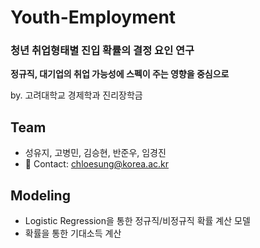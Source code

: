 # Youth-Employment
### **청년 취업형태별 진입 확률의 결정 요인 연구**  
**정규직, 대기업의 취업 가능성에 스펙이 주는 영향을 중심으로**  

by. 고려대학교 경제학과 진리장학금   

## Team
* 성유지, 고병민, 김승현, 반준우, 임경진   
* 💬 Contact: chloesung@korea.ac.kr

## Modeling
* Logistic Regression을 통한 정규직/비정규직 확률 계산 모델
* 확률을 통한 기대소득 계산
